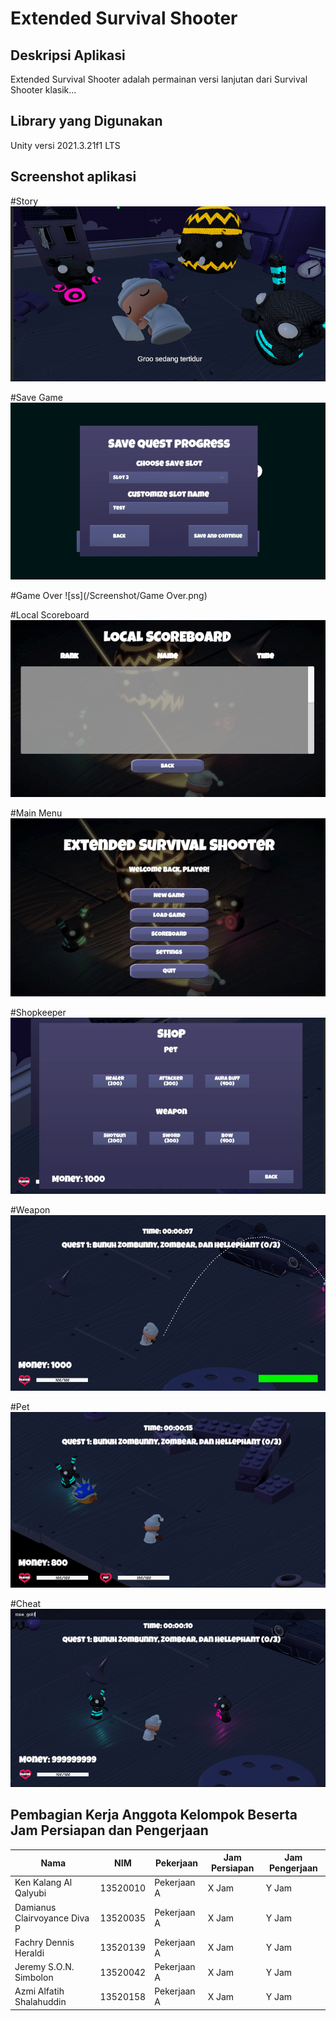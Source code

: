 # Extended Survival Shooter

## Deskripsi Aplikasi

Extended Survival Shooter adalah permainan versi lanjutan dari Survival Shooter klasik...

## Library yang Digunakan

Unity versi 2021.3.21f1 LTS

## Screenshot aplikasi

#Story
![ss](/Screenshot/Story.png)

#Save Game
![ss](/Screenshot/Save.png)

#Game Over
![ss](/Screenshot/Game Over.png)

#Local Scoreboard
![ss](/Screenshot/ScoreBoard.png)

#Main Menu
![ss](/Screenshot/Menu.png)

#Shopkeeper
![ss](/Screenshot/Shop.png)

#Weapon
![ss](/Screenshot/Weapon.png)

#Pet
![ss](/Screenshot/Pet.png)

#Cheat
![ss](/Screenshot/Cheat.png)

## Pembagian Kerja Anggota Kelompok Beserta Jam Persiapan dan Pengerjaan

| Nama                         | NIM      | Pekerjaan   | Jam Persiapan | Jam Pengerjaan |
| ---------------------------- | -------- | ----------- | ------------- | -------------- |
| Ken Kalang Al Qalyubi        | 13520010 | Pekerjaan A | X Jam         | Y Jam          |
| Damianus Clairvoyance Diva P | 13520035 | Pekerjaan A | X Jam         | Y Jam          |
| Fachry Dennis Heraldi        | 13520139 | Pekerjaan A | X Jam         | Y Jam          |
| Jeremy S.O.N. Simbolon       | 13520042 | Pekerjaan A | X Jam         | Y Jam          |
| Azmi Alfatih Shalahuddin     | 13520158 | Pekerjaan A | X Jam         | Y Jam          |
